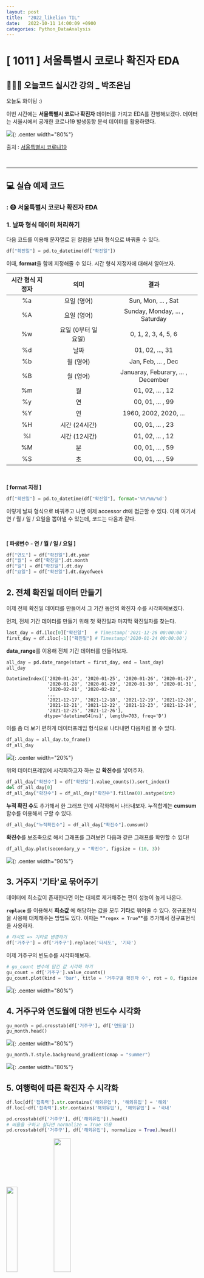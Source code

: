 ```yaml
---
layout: post
title:  "2022_likelion TIL"
date:   2022-10-11 14:00:09 +0900
categories: Python_DataAnalysis
---
```

# [ 1011 ] 서울특별시 코로나 확진자 EDA
## 👩🏻‍💻 오늘코드 실시간 강의 _ 박조은님
오늘도 화이팅 :)

이번 시간에는 **서울특별시 코로나 확진자** 데이터를 가지고 EDA를 진행해보겠다. 데이터는 서울시에서 공개한 코로나19 발생동향 분석 데이터를 활용하였다.

![](/assets/img/img_221011/seoul_corona.png){: .center width="80%"}

출처 : [서울특별시 코로나19](http://www.seoul.go.kr/coronaV/coronaStatus.do)

<!-- 📙 이번 포스트에서는 **이론 및 개념**을 중심적으로 다룰 예정이다. -->

<br/>

***

<!-- ## 📙 이론 및 개념 -->

## 💻 실습 예제 코드
### : 😷 서울특별시 코로나 확진자 EDA

### 1. 날짜 형식 데이터 처리하기

다음 코드를 이용해 문자열로 된 컬럼을 날짜 형식으로 바꿔줄 수 있다.

```python
df["확진일"] = pd.to_datetime(df["확진일"])
```

이때, **format**을 함께 지정해줄 수 있다. 시간 형식 지정자에 대해서 알아보자.


|시간 형식 지정자| &nbsp; |의미| &nbsp; |결과|
|:---:|---|:---:|---|:---:|
|%a||요일 (영어)| |Sun, Mon, ... , Sat|
|%A||요일 (영어)||Sunday, Monday, ... , Saturday|
|%w||요일 (0부터 일요일)||0, 1, 2, 3, 4, 5, 6|
|%d||날짜||01, 02, ..., 31|
|%b||월 (영어)||Jan, Feb, ... , Dec|
|%B||월 (영어)||Januaray, Feburary, ... , December|
|%m||월||01, 02, ... , 12|
|%y||연||00, 01, ... , 99|
|%Y||연||1960, 2002, 2020, ... |
|%H||시간 (24시간)||00, 01, ... , 23|
|%I||시간 (12시간)||01, 02, ... , 12|
|%M||분||00, 01, ... , 59|
|%S||초||00, 01, ... , 59|

<br/>

**[ format 지정 ]**
```python
df["확진일"] = pd.to_datetime(df["확진일"], format='%Y/%m/%d')
```

이렇게 날짜 형식으로 바꿔주고 나면 이제 accessor dt에 접근할 수 있다. 이제 여기서 연 / 월 / 일 / 요일을 뽑아낼 수 있는데, 코드는 다음과 같다. 

<br/>

**[ 파생변수 - 연 / 월 / 일 / 요일 ]**
```python
df["연도"] = df["확진일"].dt.year
df["월"] = df["확진일"].dt.month
df["일"] = df["확진일"].dt.day
df["요일"] = df["확진일"].dt.dayofweek
```

## 2. 전체 확진일 데이터 만들기
이제 전체 확진일 데이터를 만들어서 그 기간 동안의 확진자 수를 시각화해보겠다.

먼저, 전체 기간 데이터를 만들기 위해 첫 확진일과 마지막 확진일자를 찾는다.

```python
last_day = df.iloc[0]["확진일"]   # Timestamp('2021-12-26 00:00:00')
first_day = df.iloc[-1]["확진일"] # Timestamp('2020-01-24 00:00:00')
```

**data_range**를 이용해 전체 기간 데이터를 만들어보자. 

```python
all_day = pd.date_range(start = first_day, end = last_day)
all_day
```
```
DatetimeIndex(['2020-01-24', '2020-01-25', '2020-01-26', '2020-01-27',
               '2020-01-28', '2020-01-29', '2020-01-30', '2020-01-31',
               '2020-02-01', '2020-02-02',
               ...
               '2021-12-17', '2021-12-18', '2021-12-19', '2021-12-20',
               '2021-12-21', '2021-12-22', '2021-12-23', '2021-12-24',
               '2021-12-25', '2021-12-26'],
              dtype='datetime64[ns]', length=703, freq='D')
```

이를 좀 더 보기 편하게 데이터프레임 형식으로 나타내면 다음처럼 볼 수 있다.

```python
df_all_day = all_day.to_frame()
df_all_day
```

![](/assets/img/img_221011/df_all_day.png){: .center  width="20%"}

위의 데이터프레임에 시각화하고자 하는 값 **확진수**를 넣어주자.

```python
df_all_day["확진수"] = df["확진일"].value_counts().sort_index()
del df_all_day[0]
df_all_day["확진수"] = df_all_day["확진수"].fillna(0).astype(int)
```

**누적 확진 수**도 추가해서 한 그래프 안에 시각화해서 나타내보자. 누적합계는 **cumsum** 함수를 이용해서 구할 수 있다.

```python
df_all_day["누적확진수"] = df_all_day["확진수"].cumsum()
```

**확진수**를 보조축으로 해서 그래프를 그려보면 다음과 같은 그래프를 확인할 수 있다!

```python
df_all_day.plot(secondary_y = "확진수", figsize = (10, 3))
```
![](/assets/img/img_221011/sum_cumsum.png){: .center width="90%"}



## 3. 거주지 '기타'로 묶어주기
데이터에 희소값이 존재한다면 이는 대체로 제거해주는 편이 성능이 높게 나온다. 

**`replace`** 를 이용해서 **희소값** 에 해당하는 값을 모두 **기타**로 묶어줄 수 있다. 정규표현식을 사용해 대체해주는 방법도 있다. 이때는 **`regex = True`**를 추가해서 정규표현식을 사용하자.

```python
# 타시도 => 기타로 변경하기
df['거주구'] = df['거주구'].replace('타시도', '기타')
```

이제 거주구의 빈도수를 시각화해보자.

```python
# gu_count 변수에 담긴 값 시각화 하기
gu_count = df['거주구'].value_counts()
gu_count.plot(kind = 'bar', title = '거주구별 확진자 수', rot = 0, figsize = (15,10))
```

![](/assets/img/img_221011/gu_counts.png){: .center width="80%"}

## 4. 거주구와 연도월에 대한 빈도수 시각화

```python
gu_month = pd.crosstab(df['거주구'], df['연도월'])
gu_month.head()
```

![](/assets/img/img_221011/gu_month.png){: .center width="80%"}

```python
gu_month.T.style.background_gradient(cmap = "summer")
```

![](/assets/img/img_221011/gu_month_summer.png){: .center width="80%"}

## 5. 여행력에 따른 확진자 수 시각화

```python
df.loc[df['접촉력'].str.contains('해외유입'), '해외유입'] = '해외'
df.loc[~df['접촉력'].str.contains('해외유입'), '해외유입'] = '국내'
```

```python
pd.crosstab(df['거주구'], df['해외유입']).head()
# 비율을 구하고 싶다면 normalize = True 이용
pd.crosstab(df['거주구'], df['해외유입'], normalize = True).head()
```
<p align='center'>

<img src = '/assets/img/img_221011/gu_travel.png' width='24%'> <img src = '/assets/img/img_221011/gu_travel_ratio.png' width='30%'> 
<!-- ![](/assets/img/img_221011/gu_month_summer.png){: width="30%"}![](/assets/img/img_221011/gu_month_summer.png){:  width="30%"} -->

</p>

```python
pd.crosstab(df['거주구'], df['해외유입']).plot(kind = 'bar', rot = 0, stacked = True, figsize = (15, 10), legend = 'reverse')
```

![](/assets/img/img_221011/gu_travel_stacked.png){: .center width="80%"}

## 6. 거주구에 따른 요일별 확진자 빈도수

```python
df_gu_weekday = pd.pivot_table(data = df, index = '거주구', columns = '요일명', values = '환자', aggfunc = 'count')
df_gu_weekday[weekday_list].style.bar()
```

![](/assets/img/img_221011/df_gu_weekday.png){: .center width="80%"}

## 7. 연도 - 월 - 환자 수

```python
df.groupby(['연도', '월'])['환자'].count().unstack(level=-1)
```

![](/assets/img/img_221011/year_month_patient.png){: .center width="80%"}



### 다음 포스트에서 만나요 🙌


<br/>

***

## 참고 <br/>

### 🤔 str.replace와 replace 차이점
**<mark style='background-color: #f5f0ff'>str.replace</mark>**는 **<font color='red'>일부</font>만 일치**해도 replace해주고, **<mark style='background-color: #f5f0ff'>replace</mark>**는 **<font color='red'>전체</font>가 일치**해야 replace를 해준다. <br/>
replace는 **dataframe**과 **series**에 모두 사용가능하며, str.replace는 **Series에만** 사용 가능하다.


### 🤔 치사율을 구할 땐 normalize = True로 비율을 구하면 안된다?
**사망**에 대해 **normalize = True**로 비율을 구하면 전체 사망자 수에 대한 비율을 구하는 것으로, 치사율과는 다른 값을 나타낸다. 치사율은 **`사망자 수 / (퇴원환자 수 + 사망자 수) * 100`**으로 구한다.

### 🤔 regex = True 써주는 이유?
나중에 **regex = False** 인 경우가 **default**로 바뀔 수도 있다.
```
FutureWarning: The default value of regex will change from True to False in a future version.
```

### 출처

[판다스 - to_datetime : format, dt](https://steadiness-193.tistory.com/171)

<!-- ### 🐾　　🐾
### 🐾　　🐾
### 🐾　　🐾
### 🐾　　🐾
### 🐾　　🐾
### 🐾　　🐾 
<font color='dodgerblue'> 예쁜 파랑 </font>
<font color='lightgray'>Miss</font>
<mark style='background-color: #f1f8ff'> 연한 파랑 </mark>
<mark style='background-color: #fff5b1'> 연한 노랑 </mark>
<mark style='background-color: #ffdce0'> 연한 빨강 </mark>
<mark style='background-color: #dcffe4'> 연한 초록 </mark>
<mark style='background-color: #f5f0ff'> 연한 보라 </mark>
<mark style='background-color: #f6f8fa'> 연한 회색 </mark>
-->
